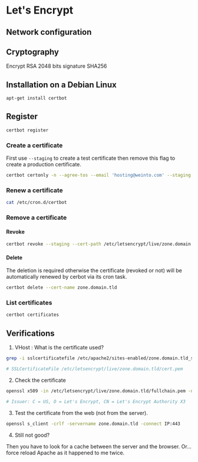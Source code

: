 # Let's Encrypt 

## Network configuration

## Cryptography

Encrypt RSA 2048 bits signature SHA256

## Installation on a Debian Linux

```bash
apt-get install certbot
```

## Register

```bash
certbot register
```

### Create a certificate

First use `--staging` to create a test certificate then remove this flag to create a production certificate.

```bash
certbot certonly -n --agree-tos --email 'hosting@weinto.com' --staging --webroot -w /path/to/document/root -d zone.domain.tld
```

### Renew a certificate

```bash
cat /etc/cron.d/certbot
```

### Remove a certificate

#### Revoke

```bash
certbot revoke --staging --cert-path /etc/letsencrypt/live/zone.domain.tld/cert.pem
```

#### Delete

The deletion is required otherwise the certificate (revoked or not) will be automatically renewed by cerbot via its cron task.

```bash
certbot delete --cert-name zone.domain.tld
```

### List certificates

```bash
certbot certificates
```
## Verifications

1. VHost : What is the certificate used?

```bash
grep -i sslcertificatefile /etc/apache2/sites-enabled/zone.domain.tld_ssl.conf 

# SSLCertificateFile /etc/letsencrypt/live/zone.domain.tld/cert.pem
```

2. Check the certificate

```bash
openssl x509 -in /etc/letsencrypt/live/zone.domain.tld/fullchain.pem -noout -text |grep -i issuer

# Issuer: C = US, O = Let's Encrypt, CN = Let's Encrypt Authority X3
```

3. Test the certificate from the web (not from the server).

```bash
openssl s_client -crlf -servername zone.domain.tld -connect IP:443
```

4. Still not good?

Then you have to look for a cache between the server and the browser. Or... force reload Apache as it happened to me twice.

